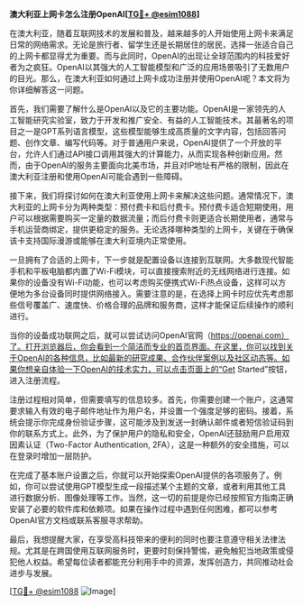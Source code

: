 **澳大利亚上网卡怎么注册OpenAI[[TG💪+ @esim1088](https://t.me/s/donk511)]**

在澳大利亚，随着互联网技术的发展和普及，越来越多的人开始使用上网卡来满足日常的网络需求。无论是旅行者、留学生还是长期居住的居民，选择一张适合自己的上网卡都显得尤为重要。而与此同时，OpenAI的出现让全球范围内的科技爱好者为之疯狂。OpenAI以其强大的人工智能模型和广泛的应用场景吸引了无数用户的目光。那么，在澳大利亚如何通过上网卡成功注册并使用OpenAI呢？本文将为你详细解答这一问题。

首先，我们需要了解什么是OpenAI以及它的主要功能。OpenAI是一家领先的人工智能研究实验室，致力于开发和推广安全、有益的人工智能技术。其最著名的项目之一是GPT系列语言模型，这些模型能够生成高质量的文字内容，包括回答问题、创作文章、编写代码等。对于普通用户来说，OpenAI提供了一个开放的平台，允许人们通过API接口调用其强大的计算能力，从而实现各种创新应用。然而，由于OpenAI的服务主要面向北美市场，并且对IP地址有严格的限制，因此在澳大利亚注册和使用OpenAI可能会遇到一些障碍。

接下来，我们将探讨如何在澳大利亚使用上网卡来解决这些问题。通常情况下，澳大利亚的上网卡分为两种类型：预付费卡和后付费卡。预付费卡适合短期使用，用户可以根据需要购买一定量的数据流量；而后付费卡则更适合长期使用者，通常与手机运营商绑定，提供更稳定的服务。无论选择哪种类型的上网卡，关键在于确保该卡支持国际漫游或能够在澳大利亚境内正常使用。

一旦拥有了合适的上网卡，下一步就是配置设备以连接到互联网。大多数现代智能手机和平板电脑都内置了Wi-Fi模块，可以直接搜索附近的无线网络进行连接。如果你的设备没有Wi-Fi功能，也可以考虑购买便携式Wi-Fi热点设备，这样可以方便地为多台设备同时提供网络接入。需要注意的是，在选择上网卡时应优先考虑那些信号覆盖广、速度快、价格合理的品牌和服务商，这样才能保证后续操作的顺利进行。

当你的设备成功联网之后，就可以尝试访问OpenAI官网（https://openai.com）了。打开浏览器后，你会看到一个简洁而专业的首页界面。在这里，你可以找到关于OpenAI的各种信息，比如最新的研究成果、合作伙伴案例以及社区动态等。如果你想亲自体验一下OpenAI的技术实力，可以点击页面上的“Get Started”按钮，进入注册流程。

注册过程相对简单，但需要填写的信息较多。首先，你需要创建一个账户，这通常要求输入有效的电子邮件地址作为用户名，并设置一个强度足够的密码。接着，系统会提示你完成身份验证步骤，这可能涉及到发送一封确认邮件或者短信验证码到你的联系方式上。此外，为了保护用户的隐私和安全，OpenAI还鼓励用户启用双因素认证（Two-Factor Authentication, 2FA），这是一种额外的安全措施，可以在登录时增加一层防护。

在完成了基本账户设置之后，你就可以开始探索OpenAI提供的各项服务了。例如，你可以尝试使用GPT模型生成一段描述某个主题的文章，或者利用其他工具进行数据分析、图像处理等工作。当然，这一切的前提是你已经按照官方指南正确安装了必要的软件库和依赖项。如果在操作过程中遇到任何困难，都可以参考OpenAI官方文档或联系客服寻求帮助。

最后，我想提醒大家，在享受高科技带来的便利的同时也要注意遵守相关法律法规。尤其是在跨国使用互联网服务时，更要时刻保持警惕，避免触犯当地政策或侵犯他人权益。希望每位读者都能充分利用手中的资源，发挥创造力，共同推动社会进步与发展。

[[TG💪+ @esim1088](https://t.me/s/esim1088) ![Image](https://i.postimg.cc/4NQfJmqS/Snipaste-2025-05-13-00-14-12.png)]